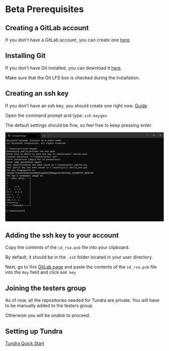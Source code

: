 # Beta Prerequisites

## Creating a GitLab account

If you don't have a GitLab account, you can create one [here](https://gitlab.com/users/sign_up).

## Installing Git

If you don't have Git installed, you can download it [here](https://git-scm.com/downloads).

Make sure that the Git LFS box is checked during the installation.

## Creating an ssh key

If you don't have an ssh key, you should create one right now. [Guide](https://docs.gitlab.com/ee/ssh/#generate-an-ssh-key-pair)

Open the command prompt and type: `ssh-keygen`

The default settings should be fine, so feel free to keep pressing enter.

![quick new map step 1](../_images/ssh-keygen.png)

## Adding the ssh key to your account

Copy the contents of the `id_rsa.pub` file into your clipboard.

By default, it should be in the `.ssh` folder located in your user directory.

Next, go to this [GitLab page](https://gitlab.com/-/profile/keys) and paste the contents of the `id_rsa.pub` file into the `Key` field and click `Add key`

## Joining the testers group

As of now, all the repositories needed for Tundra are private. You will have to be manually added to the testers group.

Otherwise you will be unable to proceed.

## Setting up Tundra

[Tundra Quick Start](editor-setup)
